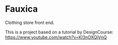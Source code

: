 # Fauxica

Clothing store front end.

This is a project based on a tutorial by DesignCourse: https://www.youtube.com/watch?v=Kl3nOXQjVnQ
